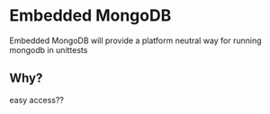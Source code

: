 # Embedded MongoDB

Embedded MongoDB will provide a platform neutral way for running mongodb in unittests

## Why?

easy access??

